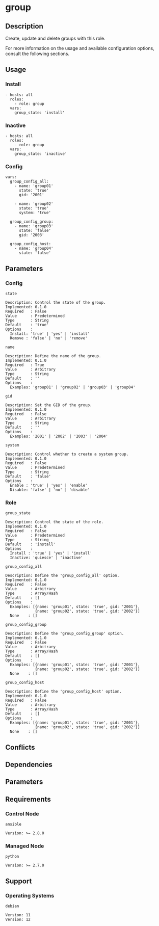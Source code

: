 # group

## Description

Create, update and delete groups with this role.

For more information on the usage and available configuration options,
consult the following sections.

## Usage

### Install

```
- hosts: all
  roles:
    - role: group
  vars:
    group_state: 'install'
```

### Inactive

```
- hosts: all
  roles:
    - role: group
  vars:
    group_state: 'inactive'
```

### Config

```
vars:
  group_config_all:
    - name: 'group01'
      state: 'true'
      gid: '2001'

    - name: 'group02'
      state: 'true'
      system: 'true'

  group_config_group:
    - name: 'group03'
      state: 'false'
      gid: '2003'

  group_config_host:
    - name: 'group04'
      state: 'false'
```

## Parameters

### Config

`state`

    Description: Control the state of the group.
    Implemented: 0.1.0
    Required   : False
    Value      : Predetermined
    Type       : String
    Default    : 'true'
    Options    :
      Install: 'true' | 'yes' | 'install'
      Remove : 'false' | 'no' | 'remove'

`name`

    Description: Define the name of the group.
    Implemented: 0.1.0
    Required   : True
    Value      : Arbitrary
    Type       : String
    Default    : ''
    Options    :
      Examples: 'group01' | 'group02' | 'group03' | 'group04'

`gid`

    Description: Set the GID of the group.
    Implemented: 0.1.0
    Required   : False
    Value      : Arbitrary
    Type       : String
    Default    : ''
    Options    :
      Examples: '2001' | '2002' | '2003' | '2004'

`system`

    Description: Control whether to create a system group.
    Implemented: 0.1.0
    Required   : False
    Value      : Predetermined
    Type       : String
    Default    : 'false'
    Options    :
      Enable : 'true' | 'yes' | 'enable'
      Disable: 'false' | 'no' | 'disable'

### Role

`group_state`

    Description: Control the state of the role.
    Implemented: 0.1.0
    Required   : False
    Value      : Predetermined
    Type       : String
    Default    : 'install'
    Options    :
      Install : 'true' | 'yes' | 'install'
      Inactive: 'quiesce' | 'inactive'

`group_config_all`

    Description: Define the 'group_config_all' option.
    Implemented: 0.1.0
    Required   : False
    Value      : Arbitrary
    Type       : Array/Hash
    Default    : []
    Options    :
      Examples: [{name: 'group01', state: 'true', gid: '2001'},
                 {name: 'group02', state: 'true', gid: '2002'}]
      None    : []

`group_config_group`

    Description: Define the 'group_config_group' option.
    Implemented: 0.1.0
    Required   : False
    Value      : Arbitrary
    Type       : Array/Hash
    Default    : []
    Options    :
      Examples: [{name: 'group01', state: 'true', gid: '2001'},
                 {name: 'group02', state: 'true', gid: '2002'}]
      None    : []

`group_config_host`

    Description: Define the 'group_config_host' option.
    Implemented: 0.1.0
    Required   : False
    Value      : Arbitrary
    Type       : Array/Hash
    Default    : []
    Options    :
      Examples: [{name: 'group01', state: 'true', gid: '2001'},
                 {name: 'group02', state: 'true', gid: '2002'}]
      None    : []

## Conflicts

## Dependencies

## Parameters

## Requirements

### Control Node

`ansible`

    Version: >= 2.8.0

### Managed Node

`python`

    Version: >= 2.7.0

## Support

### Operating Systems

`debian`

    Version: 11
    Version: 12
